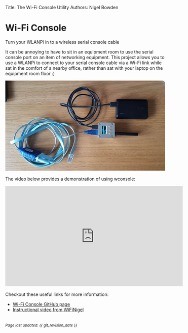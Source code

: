 Title: The Wi-Fi Console Utility
Authors: Nigel Bowden

# Wi-Fi Console

Turn your WLANPi in to a wireless serial console cable

It can be annoying to have to sit in an equipment room to use the serial console port on an item of networking equipment. This project allows you to use a WLANPi to connect to your serial console cable via a Wi-Fi link while sat in the comfort of a nearby office, rather than sat with your laptop on the equipment room floor :)

![Wi-Fi Console][wifi_console_image]

The video below provides a demonstration of using wconsole:

<iframe width="560" height="315" src="https://www.youtube.com/embed/YwbL3D92LMw" frameborder="0" allow="accelerometer; autoplay; encrypted-media; gyroscope; picture-in-picture" allowfullscreen></iframe>

Checkout these useful links for more information:

- [Wi-Fi Console GitHub page][wifi_console_github]
- [Instructional video from WiFiNigel][wifi_console_youtube]

<!-- Link list -->
[wifi_console_github]: https://github.com/WLAN-Pi/wconsole
[wifi_console_youtube]: https://www.youtube.com/watch?v=YwbL3D92LMw
[wifi_console_image]: https://github.com/WLAN-Pi/wconsole/blob/master/images/wlanpi_console.jpg?raw=true

<small><br><i>Page last updated: {{ git_revision_date }} </i></small>